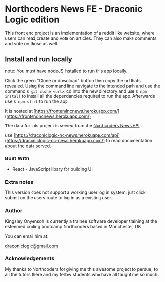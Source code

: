 # Northcoders News FE - Draconic Logic edition

This front end project is an implementation of a reddit like website, where users can read,create and vote on articles. They can also make comments and vote on those as well.

## Install and run locally

note: You must have nodeJS installed to run this app locally.

Click the green "Clone or download" button then copy the url thats revealed. Using the command line navigate to the intended path and use the command `$ git clone <url>`. cd into the new directory and use `$ npm install` to install all the dependancies required to run the app. Afterwards use `$ npm start` to run the app.





It is hosted at [https://frontendncnews.herokuapp.com/](https://frontendncnews.herokuapp.com/)

The data for this project is served from the [Northcoders News API](https://github.com/DraconicLogic/BE2-northcoders-news) 


use [https://draconiclogic-nc-news.herokuapp.com/api](https://draconiclogic-nc-news.herokuapp.com/) to read documentation about the  data served.

### Built With

* React - JavaScript libary for building UI

### Extra notes

This version does not support a working user log in system. just click submit on the users route to log in as a existing user.

### Author

Kingsley Onyensoh is currently a trainee software developer training at the esteemed coding bootcamp Northcoders based in Manchester, UK

You can email him at:

draconiclogic@gmail.com

### Acknowledgements

My thanks to Northcoders for giving me this awesome project to persue, to all the tutors there and my fellow students who have all taught me so much.